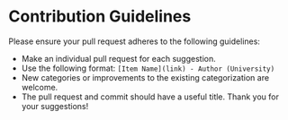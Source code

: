 # Contribution Guidelines
Please ensure your pull request adheres to the following guidelines:
- Make an individual pull request for each suggestion.
- Use the following format: `[Item Name](link) - Author (University)`
- New categories or improvements to the existing categorization are welcome.
- The pull request and commit should have a useful title.
Thank you for your suggestions!
